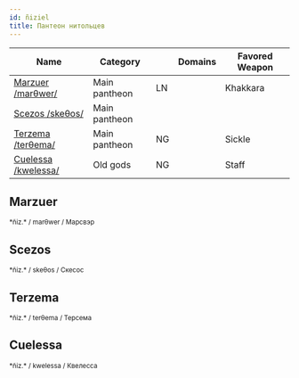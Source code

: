 ```yaml
---
id: ñiziel
title: Пантеон нитольцев
---
```


| Name                             | Category      |     | Domains | Favored Weapon |
| -------------------------------- | ------------- | --- | ------- | -------------- |
| [Marzuer /marθwer/](#marzuer)    | Main pantheon | LN  |         | Khakkara       |
| [Scezos /skeθos/](#scezos)       | Main pantheon |     |         |                |
| [Terzema /terθema/](#terzema)    | Main pantheon | NG  |         | Sickle         |
| [Cuelessa /kwelessa/](#cuelessa) | Old gods      | NG  |         | Staff          |

## Marzuer

<small>
*ñiz.*  / marθwer / Марсвэр
</small>

## Scezos

<small>
*ñiz.*  / skeθos / Скесос
</small>

## Terzema

<small>
*ñiz.*  / terθema / Терсема
</small>

## Cuelessa

<small>
*ñiz.*  / kwelessa / Квелесса
</small>